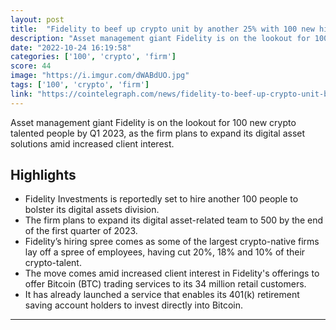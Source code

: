 ```yaml
---
layout: post
title:  "Fidelity to beef up crypto unit by another 25% with 100 new hires"
description: "Asset management giant Fidelity is on the lookout for 100 new crypto talented people by Q1 2023, as the firm plans to expand its digital asset solutions amid increased client interest."
date: "2022-10-24 16:19:58"
categories: ['100', 'crypto', 'firm']
score: 44
image: "https://i.imgur.com/dWABdUO.jpg"
tags: ['100', 'crypto', 'firm']
link: "https://cointelegraph.com/news/fidelity-to-beef-up-crypto-unit-by-another-25-with-100-new-hires"
---
```


Asset management giant Fidelity is on the lookout for 100 new crypto talented people by Q1 2023, as the firm plans to expand its digital asset solutions amid increased client interest.

## Highlights

- Fidelity Investments is reportedly set to hire another 100 people to bolster its digital assets division.
- The firm plans to expand its digital asset-related team to 500 by the end of the first quarter of 2023.
- Fidelity’s hiring spree comes as some of the largest crypto-native firms lay off a spree of employees, having cut 20%, 18% and 10% of their crypto-talent.
- The move comes amid increased client interest in Fidelity's offerings to offer Bitcoin (BTC) trading services to its 34 million retail customers.
- It has already launched a service that enables its 401(k) retirement saving account holders to invest directly into Bitcoin.

---
